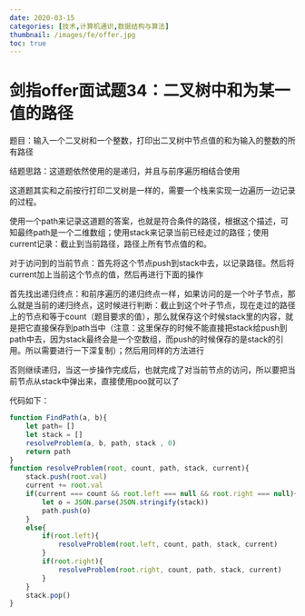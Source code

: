 ```yaml
---
date: 2020-03-15
categories: [技术,计算机通识,数据结构与算法]
thumbnail: /images/fe/offer.jpg
toc: true
---
```


# 剑指offer面试题34：二叉树中和为某一值的路径
<!--more-->
题目：输入一个二叉树和一个整数，打印出二叉树中节点值的和为输入的整数的所有路径

结题思路：这道题依然使用的是递归，并且与前序遍历相结合使用

这道题其实和之前按行打印二叉树是一样的，需要一个栈来实现一边遍历一边记录的过程。

使用一个path来记录这道题的答案，也就是符合条件的路径，根据这个描述，可知最终path是一个二维数组；使用stack来记录当前已经走过的路径；使用current记录：截止到当前路径，路径上所有节点值的和。

对于访问到的当前节点：首先将这个节点push到stack中去，以记录路径。然后将current加上当前这个节点的值，然后再进行下面的操作

首先找出递归终点：和前序遍历的递归终点一样，如果访问的是一个叶子节点，那么就是当前的递归终点，这时候进行判断：截止到这个叶子节点，现在走过的路径上的节点和等于count（题目要求的值），那么就保存这个时候stack里的内容，就是把它直接保存到path当中（注意：这里保存的时候不能直接把stack给push到path中去，因为stack最终会是一个空数组，而push的时候保存的是stack的引用。所以需要进行一下深复制）；然后用同样的方法进行

否则继续递归，当这一步操作完成后，也就完成了对当前节点的访问，所以要把当前节点从stack中弹出来，直接使用poo就可以了



代码如下：

```javascript
function FindPath(a, b){
    let path= []
    let stack = []
    resolveProblem(a, b, path, stack , 0)
    return path
}
function resolveProblem(root, count, path, stack, current){
    stack.push(root.val)
    current += root.val
    if(current === count && root.left === null && root.right === null){
        let o = JSON.parse(JSON.stringify(stack))
        path.push(o)
    }
    else{
        if(root.left){
            resolveProblem(root.left, count, path, stack, current)
        }
        if(root.right){
            resolveProblem(root.right, count, path, stack, current)
        }
    }
    stack.pop()
}
```
